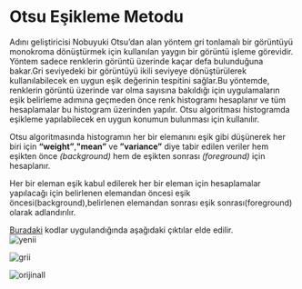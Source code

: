 # Otsu Eşikleme Metodu

Adını geliştiricisi Nobuyuki Otsu’dan alan yöntem gri tonlamalı bir görüntüyü monokroma dönüştürmek için kullanılan yaygın bir görüntü işleme görevidir. Yöntem sadece renklerin görüntü üzerinde kaçar defa bulunduğuna bakar.Gri seviyedeki bir görüntüyü ikili seviyeye dönüştürülerek kullanılabilecek en uygun eşik değerinin tespitini sağlar.Bu yöntemde, renklerin görüntü üzerinde var olma sayısına bakıldığı için uygulamaların eşik belirleme adımına geçmeden önce renk histogramı hesaplanır ve tüm hesaplamalar bu histogram üzerinden yapılır. Otsu algoritması histogramda eşikleme yapılabilecek en uygun konumun bulunması için kullanılır.

Otsu algoritmasında histogramın her bir elemanını eşik gibi düşünerek her biri için **“weight”**,**"mean”** ve **”variance”** diye tabir edilen veriler hem eşikten önce *(background)* hem de eşikten sonrası *(foreground)* için hesaplanır.

Her bir eleman eşik kabul edilerek her bir eleman için hesaplamalar yapılacağı için belirlenen elemandan öncesi eşik öncesi(background),belirlenen elemandan sonrası eşik sonrası(foreground) olarak adlandırılır.

[Buradaki](https://github.com/rumeysaustun/Flask-ile-Goruntu-Isleme/blob/main/03-%20Otsu%20Eşikleme%20Yöntemi/Otsu%20Eşikleme%20Metodu%20Flask.py) kodlar uygulandığında aşağıdaki çıktılar elde edilir.<br>
![yenii](https://user-images.githubusercontent.com/59111328/135831978-d430ecf3-0179-4add-9a9b-1dded4a00939.PNG)

![grii](https://user-images.githubusercontent.com/59111328/135831979-5ca29bbb-3092-41a5-903d-25f2a6c86aac.PNG)

![orijinall](https://user-images.githubusercontent.com/59111328/135831971-faad6dfc-0085-42c7-89c7-537c0d6d5b52.PNG)

